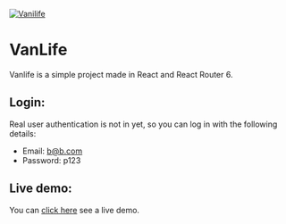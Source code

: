 
[![Vanilife](https://cdn.discordapp.com/attachments/1107675935882358875/1158015944413675530/VANLIFE.png?ex=652bd964&is=65196464&hm=7dfad884768754fa6d1abf456172b97fff996338b081f8ce79a432d5a69fdabd&)](https://vanlife.williamferns.com)

# VanLife

Vanlife is a simple project made in React and React Router 6. 

## Login:

Real user authentication is not in yet, so you can log in with the following details:

- Email: b@b.com
- Password: p123

## Live demo:

You can [click here](https://vanlife.williamferns.com) see a live demo.
